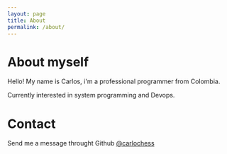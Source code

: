 ```yaml
---
layout: page
title: About
permalink: /about/
---
```


# About myself
Hello! My name is Carlos, i'm a professional programmer from Colombia.

Currently interested in system programming and Devops.

# Contact

Send me a message throught Github [@carlochess](htts://github.com/carlochess)
